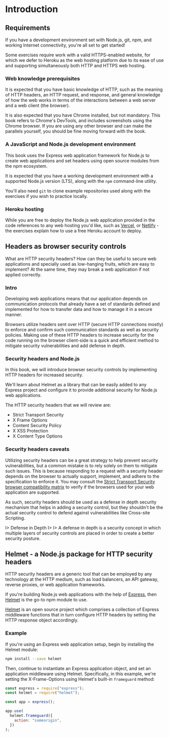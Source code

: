 # Introduction

## Requirements

If you have a development environment set with Node.js, git, npm, and working Internet connectivity, you're all set to get started!

Some exercises require work with a valid HTTPS-enabled website, for which we defer to Heroku as the web hosting platform due to its ease of use and supporting simultaneously both HTTP and HTTPS web hosting.

### Web knowledge prerequisites

It is expected that you have basic knowledge of HTTP, such as the meaning of HTTP headers, an HTTP request, and response, and general knowledge of how the web works in terms of the interactions between a web server and a web client (the browser).

It is also expected that you have Chrome installed, but not mandatory. This book refers to Chrome's DevTools, and includes screenshots using the Chrome browser. If you are using any other browser and can make the parallels yourself, you should be fine moving forward with the book.

### A JavaScript and Node.js development environment

This book uses the Express web application framework for Node.js to create web applications and set headers using open source modules from the npm ecosystem.

It is expected that you have a working development environment with a supported Node.js version (LTS), along with the `npm` command-line utility.

You'll also need `git` to clone example repositories used along with the exercises if you wish to practice locally.

### Heroku hosting

While you are free to deploy the Node.js web application provided in the code references to any web hosting you'd like, such as [Vercel](https://vercel.com), or [Netlify](https://www.netlify.com) - the exercises explain how to use a free Heroku account to deploy.

## Headers as browser security controls

What are HTTP security headers? How can they be useful to secure web applications and specially used as low-hanging fruits, which are easy to implement? At the same time, they may break a web application if not applied correctly.

### Intro

Developing web applications means that our application depends on communication protocols that already have a set of standards defined and implemented for how to transfer data and how to manage it in a secure manner.

Browsers utilize headers sent over HTTP (secure HTTP connections mostly) to enforce and confirm such communication standards as well as security policies. Making use of these HTTP headers to increase security for the code running on the browser client-side is a quick and efficient method to mitigate security vulnerabilities and add defense in depth.

### Security headers and Node.js

In this book, we will introduce browser security controls by implementing HTTP headers for increased security.

We'll learn about Helmet as a library that can be easily added to any Express project and configure it to provide additional security for Node.js web applications.

The HTTP security headers that we will review are:

- Strict Transport Security
- X Frame Options
- Content Security Policy
- X XSS Protection
- X Content Type Options

### Security headers caveats

Utilizing security headers can be a great strategy to help prevent security vulnerabilities, but a common mistake is to rely solely on them to mitigate such issues. This is because responding to a request with a security header depends on the browser to actually support, implement, and adhere to the specification to enforce it. You may consult the [Strict Transport Security browser compatibility matrix](https://caniuse.com/#feat=stricttransportsecurity) to verify if the browsers used for your web application are supported.

As such, security headers should be used as a defense in depth security mechanism that helps in adding a security control, but they shouldn't be the actual security control to defend against vulnerabilities like Cross-site Scripting.

I> Defense in Depth
I>
I> A defense in depth is a security concept in which multiple layers of security controls are placed in order to create a better security posture.

## Helmet - a Node.js package for HTTP security headers

HTTP security headers are a generic tool that can be employed by any technology at the HTTP medium, such as load balancers, an API gateway, reverse proxies, or web application frameworks.

If you're building Node.js web applications with the help of [Express](http://expressjs.com), then [Helmet](https://helmetjs.github.io) is the go-to npm module to use.

[Helmet](https://helmetjs.github.io) is an open source project which comprises a collection of Express middleware functions that in turn configure HTTP headers by setting the HTTP response object accordingly.

### Example

If you're using an Express web application setup, begin by installing the Helmet module:

```bash
npm install --save helmet
```

Then, continue to instantiate an Express application object, and set an application middleware using Helmet. Specifically, in this example, we're setting the X-Frame-Options using Helmet's built-in `frameguard` method:

```js
const express = require("express");
const helmet = require("helmet");

const app = express();

app.use(
  helmet.frameguard({
    action: "sameorigin",
  })
);
```
